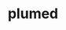 ---
title: "plumed"
layout: cache
categories: [package, develop-2025-03-16]
meta: {"compilers": ["gcc@=11.4.0", "oneapi@=2024.2.1"], "num_specs": 3, "num_specs_by_stack": {"e4s": 1, "e4s-neoverse-v2": 1, "e4s-oneapi": 1, "root": 3}, "oss": ["ubuntu22.04"], "platforms": ["linux"], "stacks": ["e4s", "e4s-neoverse-v2", "e4s-oneapi", "root"], "targets": ["neoverse_v2", "x86_64_v3"], "versions": ["2.9.2"]}
spec_details: [{"compiler": "oneapi@=2024.2.1", "hash": "pcyyz7yfru3x7lnd2lk3fwxreegjrkwt", "os": "ubuntu22.04", "platform": "linux", "size": "-", "stacks": ["e4s-oneapi", "root"], "target": "x86_64_v3", "variants": ["arrayfire=none", "build_system=autotools", "+gsl", "+mpi", "optional_modules=all", "+shared"], "versions": ["2.9.2"]}, {"compiler": "gcc@=11.4.0", "hash": "uqituia3uiwzvem6azr4ztpnphgpzdny", "os": "ubuntu22.04", "platform": "linux", "size": "-", "stacks": ["e4s-neoverse-v2", "root"], "target": "neoverse_v2", "variants": ["arrayfire=none", "build_system=autotools", "+gsl", "+mpi", "optional_modules=all", "+shared"], "versions": ["2.9.2"]}, {"compiler": "gcc@=11.4.0", "hash": "wpsr527clcpzdwlqnrvrlio3bu77xr4h", "os": "ubuntu22.04", "platform": "linux", "size": "-", "stacks": ["e4s", "root"], "target": "x86_64_v3", "variants": ["arrayfire=none", "build_system=autotools", "+gsl", "+mpi", "optional_modules=all", "+shared"], "versions": ["2.9.2"]}]
---